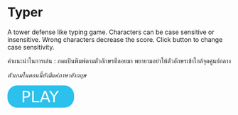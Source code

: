 # Typer

A tower defense like typing game. Characters can be case sensitive or insensitive. Wrong characters decrease the score. Click button to change case sensitivity.

คำแนะนำในการเล่น : กดแป้นพิมพ์ตามตัวอักษรทีลอยมา พยายามอย่าให้ตัวอักษรเข้าใกล้จุดศูนย์กลาง

*ตัวเกมในตอนนี้ยังมีแค่ภาษาอังกฤษ*

[![button](play.png)](typer.html)
